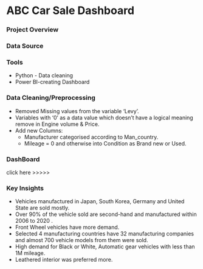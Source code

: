 # ABC Car Sale Dashboard


### Project Overview




### Data Source




### Tools
  - Python - Data cleaning
  - Power BI-creating Dashboard


### Data Cleaning/Preprocessing
  - Removed Missing values from the variable ‘Levy’.
  - Variables with ‘0’ as a data value which doesn’t have a logical meaning remove in Engine volume & Price.
  - Add new Columns:
      - Manufacturer categorised according to Man_country.
      - Mileage = 0 and otherwise into Condition as Brand new or Used.



### DashBoard 
  click here >>>>>

### Key Insights
  - Vehicles manufactured in Japan, South Korea, Germany and United State are sold mostly.
  - Over 90% of the vehicle sold are second-hand and manufactured within 2006 to 2020 .
  - Front Wheel vehicles have more demand.
  - Selected 4 manufacturing countries have 32 manufacturing companies and almost 700 vehicle models from them were sold.
  - High demand for Black or White, Automatic gear vehicles with less than 1M mileage.
  - Leathered interior was preferred more.
